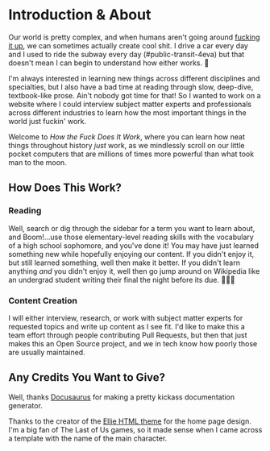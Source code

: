 # Introduction & About

Our world is pretty complex, and when humans aren't going around [fucking it up](https://www.treehugger.com/americas-worst-man-made-environmental-disasters-4869316), we can sometimes actually create cool shit. I drive a car every day and I used to ride the subway every day (#public-transit-4eva) but that doesn't mean I can begin to understand how either works. 🤨

I'm always interested in learning new things across different disciplines and specialties, but I also have a bad time at reading through slow, deep-dive, textbook-like prose. Ain't nobody got time for that! So I wanted to work on a website where I could interview subject matter experts and professionals across different industries to learn how the most important things in the world just fuckin' work.

Welcome to _How the Fuck Does It Work_, where you can learn how neat things throughout history _just_ work, as we mindlessly scroll on our little pocket computers that are millions of times more powerful than what took man to the moon.

## How Does This Work?

### Reading

Well, search or dig through the sidebar for a term you want to learn about, and Boom!...use those elementary-level reading skills with the vocabulary of a high school sophomore, and you've done it! You may have just learned something new while hopefully enjoying our content. If you didn't enjoy it, but still learned something, well then make it better. If you didn't learn anything _and_ you didn't enjoy it, well then go jump around on Wikipedia like an undergrad student writing their final the night before its due. 🤷🏼‍♂️

### Content Creation

I will either interview, research, or work with subject matter experts for requested topics and write up content as I see fit. I'd like to make this a team effort through people contributing Pull Requests, but then that just makes this an Open Source project, and we in tech know how poorly those are usually maintained.

## Any Credits You Want to Give?

Well, thanks [Docusaurus](https://docusaurus.io/) for making a pretty kickass documentation generator.

Thanks to the creator of the [Ellie HTML theme](https://cruip.com/ellie/) for the home page design. I'm a big fan of The Last of Us games, so it made sense when I came across a template with the name of the main character.
